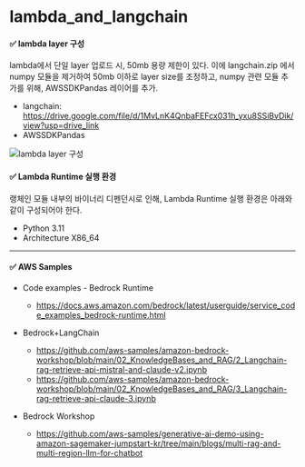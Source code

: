 # lambda_and_langchain

#### ✅ lambda layer 구성
lambda에서 단일 layer 업로드 시, 50mb 용량 제한이 있다.
이에 langchain.zip 에서 numpy 모듈을 제거하여 50mb 이하로 layer size를 조정하고, numpy 관련 모듈 추가를 위해, AWSSDKPandas 레이어를 추가.

- langchain: https://drive.google.com/file/d/1MvLnK4QnbaFEFcx031h_yxu8SSiBvDik/view?usp=drive_link
- AWSSDKPandas

![lambda layer 구성](https://github.com/i-am-shuan/lambda_and_langchain/assets/161431602/4753efe8-c3ff-4f20-8980-b63c76e3c19f)


#### ✅ Lambda Runtime 실행 환경
랭체인 모듈 내부의 바이너리 디펜던시로 인해, Lambda Runtime 실행 환경은 아래와 같이 구성되어야 한다. 
- Python 3.11
- Architecture X86_64


---

#### ✅ AWS Samples
- Code examples - Bedrock Runtime
  - https://docs.aws.amazon.com/bedrock/latest/userguide/service_code_examples_bedrock-runtime.html

- Bedrock+LangChain
  - https://github.com/aws-samples/amazon-bedrock-workshop/blob/main/02_KnowledgeBases_and_RAG/2_Langchain-rag-retrieve-api-mistral-and-claude-v2.ipynb
  - https://github.com/aws-samples/amazon-bedrock-workshop/blob/main/02_KnowledgeBases_and_RAG/3_Langchain-rag-retrieve-api-claude-3.ipynb

- Bedrock Workshop
  - https://github.com/aws-samples/generative-ai-demo-using-amazon-sagemaker-jumpstart-kr/tree/main/blogs/multi-rag-and-multi-region-llm-for-chatbot
